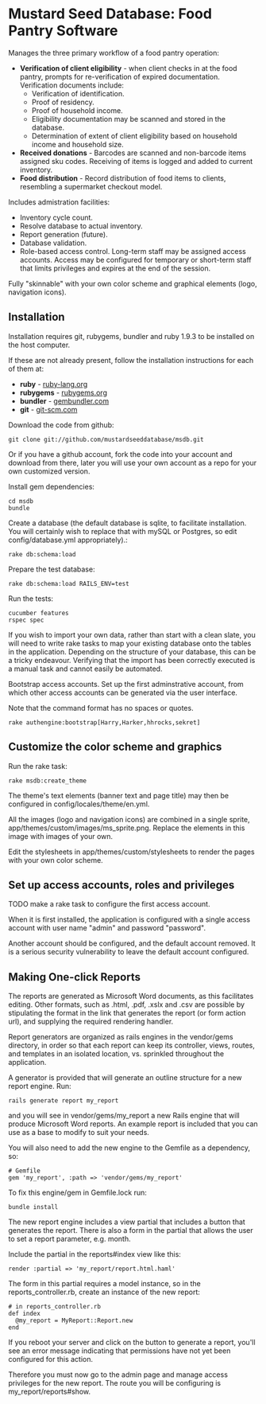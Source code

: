 # Mustard Seed Database: Food Pantry Software

Manages the three primary workflow of a food pantry operation:

  * **Verification of client eligibility** - when client checks in at the food pantry, prompts for re-verification of expired documentation. Verification documents include:
    * Verification of identification.
    * Proof of residency.
    * Proof of household income.
    * Eligibility documentation may be scanned and stored in the database.
    * Determination of extent of client eligibility based on household income and household size.
  * **Received donations** - Barcodes are scanned and non-barcode items assigned sku codes. Receiving of items is logged and added to current inventory.
  * **Food distribution** - Record distribution of food items to clients, resembling a supermarket checkout model.

Includes admistration facilities:

  * Inventory cycle count.
  * Resolve database to actual inventory.
  * Report generation (future).
  * Database validation.
  * Role-based access control. Long-term staff may be assigned access accounts. Access may be configured for temporary or short-term staff that limits privileges and expires at the end of the session.

Fully "skinnable" with your own color scheme and graphical elements (logo, navigation icons).

## Installation
Installation requires git, rubygems, bundler and ruby 1.9.3 to be installed on the host computer.

If these are not already present, follow the installation instructions for each of them at:

  * **ruby** - [ruby-lang.org](http://www.ruby-lang.org/en/downloads/)
  * **rubygems** - [rubygems.org](http://rubygems.org)
  * **bundler** - [gembundler.com](http://gembundler.com/)
  * **git** - [git-scm.com](http://git-scm.com/)

Download the code from github:

    git clone git://github.com/mustardseeddatabase/msdb.git

Or if you have a github account, fork the code into your account and download from there, later you will use your own account as a repo for your own customized version.

Install gem dependencies:

    cd msdb
    bundle

Create a database (the default database is sqlite, to facilitate installation. You will certainly wish to replace that with mySQL or Postgres, so edit config/database.yml appropriately).:

    rake db:schema:load

Prepare the test database:

    rake db:schema:load RAILS_ENV=test

Run the tests:

    cucumber features
    rspec spec

If you wish to import your own data, rather than start with a clean slate, you will need to write rake tasks to map your existing database onto the tables in the application. Depending on the structure of your database, this can be a tricky endeavour. Verifying that the import has been correctly executed is a manual task and cannot easily be automated.

Bootstrap access accounts. Set up the first adminstrative account, from which other access accounts can be generated via the user interface.

Note that the command format has no spaces or quotes.

    rake authengine:bootstrap[Harry,Harker,hhrocks,sekret]

## Customize the color scheme and graphics

Run the rake task:

    rake msdb:create_theme

The theme's text elements (banner text and page title) may then be configured in config/locales/theme/en.yml.

All the images (logo and navigation icons) are combined in a single sprite, app/themes/custom/images/ms_sprite.png. Replace the elements in this image with images of your own.

Edit the stylesheets in app/themes/custom/stylesheets to render the pages with your own color scheme.

## Set up access accounts, roles and privileges

TODO make a rake task to configure the first access account.

When it is first installed, the application is configured with a single access account with user name "admin" and password "password".

Another account should be configured, and the default account removed. It is a serious security vulnerability to leave the default account configured.

## Making One-click Reports
The reports are generated as Microsoft Word documents, as this facilitates editing. Other formats, such as .html, .pdf, .xslx and .csv are possible by stipulating the format in the link that generates the report (or form action url), and supplying the required rendering handler.

Report generators are organized as rails engines in the vendor/gems directory, in order so that each report can keep its controller, views, routes, and templates in an isolated location, vs. sprinkled throughout the application.

A generator is provided that will generate an outline structure for a new report engine. Run:

    rails generate report my_report

and you will see in vendor/gems/my_report a new Rails engine that will produce Microsoft Word reports. An example report is included that you can use as a base to modify to suit your needs.

You will also need to add the new engine to the Gemfile as a dependency, so:

    # Gemfile
    gem 'my_report', :path => 'vendor/gems/my_report'

To fix this engine/gem in Gemfile.lock run:

    bundle install

The new report engine includes a view partial that includes a button that generates the report. There is also a form in the partial that allows the user to set a report parameter, e.g. month.

Include the partial in the reports#index view like this:

    render :partial => 'my_report/report.html.haml'

The form in this partial requires a model instance, so in the reports_controller.rb, create an instance of the new report:

    # in reports_controller.rb
    def index
      @my_report = MyReport::Report.new
    end

If you reboot your server and click on the button to generate a report, you'll see an error message indicating that permissions have not yet been configured for this action.

Therefore you must now go to the admin page and manage access privileges for the new report. The route you will be configuring is my_report/reports#show.
